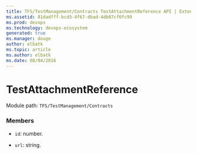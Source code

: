 ```yaml
---
title: TFS/TestManagement/Contracts TestAttachmentReference API | Extensions for Visual Studio Team Services
ms.assetid: 81dadfff-bcd3-4f67-dbad-4db07cf0fc99
ms.prod: devops
ms.technology: devops-ecosystem
generated: true
ms.manager: douge
author: elbatk
ms.topic: article
ms.author: elbatk
ms.date: 08/04/2016
---
```


# TestAttachmentReference

Module path: `TFS/TestManagement/Contracts`


### Members

* `id`: number. 

* `url`: string. 

